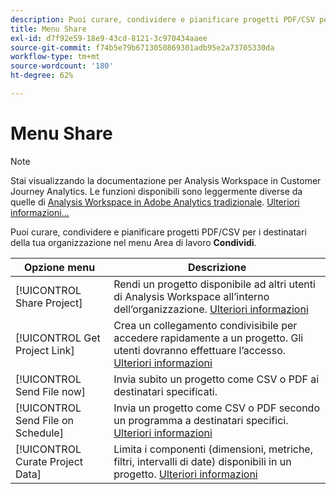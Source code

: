 ```yaml
---
description: Puoi curare, condividere e pianificare progetti PDF/CSV per i destinatari all’interno della tua organizzazione.
title: Menu Share
exl-id: d7f92e59-18e9-43cd-8121-3c970434aaee
source-git-commit: f74b5e79b6713050869301adb95e2a73705330da
workflow-type: tm+mt
source-wordcount: '180'
ht-degree: 62%

---
```


# Menu Share

>[!NOTE]
>
>Stai visualizzando la documentazione per Analysis Workspace in Customer Journey Analytics. Le funzioni disponibili sono leggermente diverse da quelle di [Analysis Workspace in Adobe Analytics tradizionale](https://experienceleague.adobe.com/docs/analytics/analyze/analysis-workspace/home.html). [Ulteriori informazioni...](/help/getting-started/cja-aa.md)

Puoi curare, condividere e pianificare progetti PDF/CSV per i destinatari della tua organizzazione nel menu Area di lavoro **Condividi**.

| Opzione menu | Descrizione |
| --- | --- |
| [!UICONTROL Share Project] | Rendi un progetto disponibile ad altri utenti di Analysis Workspace all’interno dell’organizzazione. [Ulteriori informazioni](https://experienceleague.adobe.com/docs/analytics/analyze/analysis-workspace/curate-share/share-projects.html?lang=it) |
| [!UICONTROL Get Project Link] | Crea un collegamento condivisibile per accedere rapidamente a un progetto. Gli utenti dovranno effettuare l’accesso. [Ulteriori informazioni](https://experienceleague.adobe.com/docs/analytics/analyze/analysis-workspace/curate-share/shareable-links.html) |
| [!UICONTROL Send File now] | Invia subito un progetto come CSV o PDF ai destinatari specificati. |
| [!UICONTROL Send File on Schedule] | Invia un progetto come CSV o PDF secondo un programma a destinatari specifici. [Ulteriori informazioni](https://experienceleague.adobe.com/docs/analytics/analyze/analysis-workspace/curate-share/t-schedule-report.html) |
| [!UICONTROL Curate Project Data] | Limita i componenti (dimensioni, metriche, filtri, intervalli di date) disponibili in un progetto. [Ulteriori informazioni](https://experienceleague.adobe.com/docs/analytics/analyze/analysis-workspace/curate-share/curate.html) |

